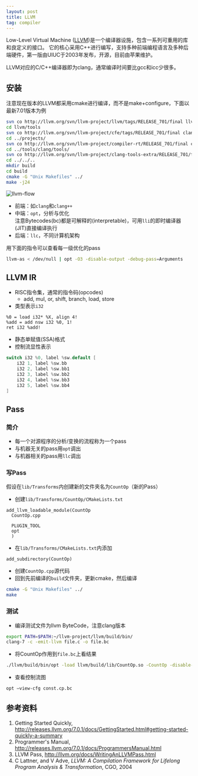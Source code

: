 ```yaml
---
layout: post
title: LLVM
tag: compiler
---
```


Low-Level Virtual Machine ([LLVM](http://llvm.org))是一个编译器设施，包含一系列可重用的库和良定义的接口。
它的核心采用C++进行编写，支持多种前端编程语言及多种后端硬件，第一版由UIUC于2003年发布，开源，目前由苹果维护。

LLVM对应的C/C++编译器即为clang，通常编译时间要比gcc和icc少很多。

<!--more-->

## 安装
注意现在版本的LLVM都采用cmake进行编译，而不是make+configure，下面以最新7.01版本为例
```bash
svn co http://llvm.org/svn/llvm-project/llvm/tags/RELEASE_701/final llvm
cd llvm/tools
svn co http://llvm.org/svn/llvm-project/cfe/tags/RELEASE_701/final clang
cd ../projects/
svn co http://llvm.org/svn/llvm-project/compiler-rt/RELEASE_701/final compiler-rt
cd ../tools/clang/tools/
svn co http://llvm.org/svn/llvm-project/clang-tools-extra/RELEASE_701/final extra
cd ../../..
mkdir build
cd build
cmake -G "Unix Makefiles" ../
make -j24
```

![llvm-flow]({{"/assets/images/Compiler/llvm-flow.PNG"|absolute_url}})
* 前端：如`clang`和`clang++`
* 中端：`opt`，分析与优化<br/>
注意Bytecodes(bc)都是可解释的(interpretable)，可用`lli`的即时编译器(JIT)直接编译执行
* 后端：`llc`，不同计算机架构

用下面的指令可以查看每一级优化的pass

```bash
llvm-as < /dev/null | opt -O3 -disable-output -debug-pass=Arguments
```

## LLVM IR
* RISC指令集，通常的指令码(opcodes)
	- add, mul, or, shift, branch, load, store
* 类型表示`i32`
```assembly
%0 = load i32* %X, align 4!
%add = add nsw i32 %0, 1!
ret i32 %add!
```
* 静态单赋值(SSA)格式
* 控制流显性表示
```cpp
switch i32 %0, label %sw.default [
    i32 1, label %sw.bb
    i32 2, label %sw.bb1
    i32 3, label %sw.bb2
    i32 4, label %sw.bb3
    i32 5, label %sw.bb4
]
```

## Pass
### 简介
* 每一个对源程序的分析/变换的流程称为一个pass
* 与机器无关的pass用`opt`调出
* 与机器相关的pass用`llc`调出

### 写Pass
假设在`lib/Transforms`内创建新的文件夹名为`CountOp`（新的Pass）
* 创建`lib/Transforms/CountOp/CMakeLists.txt`
```gnu
add_llvm_loadable_module(CountOp
  CountOp.cpp

  PLUGIN_TOOL
  opt
  )
```
* 在`lib/Transforms/CMakeLists.txt`内添加
```gnu
add_subdirectory(CountOp)
```
* 创建`CountOp.cpp`源代码
* 回到先前编译的`build`文件夹，更新cmake，然后编译
```bash
cmake -G "Unix Makefiles" ../
make
```

### 测试
* 编译测试文件为llvm ByteCode，注意clang版本
```bash
export PATH=$PATH:~/llvm-project/llvm/build/bin/
clang-7 -c -emit-llvm file.c -o file.bc
```
* 将CountOp作用到`file.bc`上看结果
```bash
./llvm/build/bin/opt -load llvm/build/lib/CountOp.so -CountOp -disable-output file.bc
```
* 查看控制流图
```bash
opt –view-cfg const.cp.bc
```

## 参考资料
1. Getting Started Quickly, <http://releases.llvm.org/7.0.1/docs/GettingStarted.html#getting-started-quickly-a-summary>
2. Programmer's Manual, <http://releases.llvm.org/7.0.1/docs/ProgrammersManual.html>
3. LLVM Pass, <http://llvm.org/docs/WritingAnLLVMPass.html>
4. C Lattner, and V Adve, *LLVM: A Compilation Framework for Lifelong Program Analysis & Transformation*, CGO, 2004